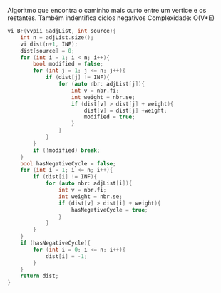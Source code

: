 Algoritmo que encontra o caminho mais curto entre um vertice e os restantes. Também indentifica ciclos negativos
Complexidade: O(V*E)
```c++
vi BF(vvpii &adjList, int source){
	int n = adjList.size();
	vi dist(n+1, INF);
	dist[source] = 0;
	for (int i = 1; i < n; i++){
		bool modified = false;
		for (int j = 1; j <= n; j++){
			if (dist[j] != INF){
				for (auto nbr: adjList[j]){
					int v = nbr.fi;
					int weight = nbr.se;
					if (dist[v] > dist[j] + weight){
						dist[v] = dist[j] +weight;
						modified = true;
					}
				}
			}
		}
		if (!modified) break;
	}
	bool hasNegativeCycle = false;
	for (int i = 1; i <= n; i++){
		if (dist[i] != INF){
			for (auto nbr: adjList[i]){
				int v = nbr.fi;
				int weight = nbr.se;
				if (dist[v] > dist[i] + weight){
					hasNegativeCycle = true;
				}
			}
		}
	}
	if (hasNegativeCycle){
		for (int i = 0; i <= n; i++){ 
			dist[i] = -1;
		}
	}
	return dist;
}
```
